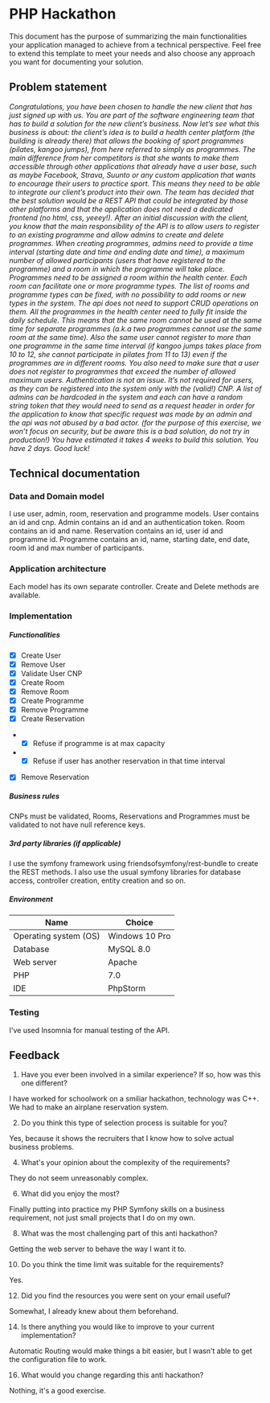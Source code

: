 # PHP Hackathon
This document has the purpose of summarizing the main functionalities your application managed to achieve from a technical perspective. Feel free to extend this template to meet your needs and also choose any approach you want for documenting your solution.

## Problem statement
*Congratulations, you have been chosen to handle the new client that has just signed up with us.  You are part of the software engineering team that has to build a solution for the new client’s business.
Now let’s see what this business is about: the client’s idea is to build a health center platform (the building is already there) that allows the booking of sport programmes (pilates, kangoo jumps), from here referred to simply as programmes. The main difference from her competitors is that she wants to make them accessible through other applications that already have a user base, such as maybe Facebook, Strava, Suunto or any custom application that wants to encourage their users to practice sport. This means they need to be able to integrate our client’s product into their own.
The team has decided that the best solution would be a REST API that could be integrated by those other platforms and that the application does not need a dedicated frontend (no html, css, yeeey!). After an initial discussion with the client, you know that the main responsibility of the API is to allow users to register to an existing programme and allow admins to create and delete programmes.
When creating programmes, admins need to provide a time interval (starting date and time and ending date and time), a maximum number of allowed participants (users that have registered to the programme) and a room in which the programme will take place.
Programmes need to be assigned a room within the health center. Each room can facilitate one or more programme types. The list of rooms and programme types can be fixed, with no possibility to add rooms or new types in the system. The api does not need to support CRUD operations on them.
All the programmes in the health center need to fully fit inside the daily schedule. This means that the same room cannot be used at the same time for separate programmes (a.k.a two programmes cannot use the same room at the same time). Also the same user cannot register to more than one programme in the same time interval (if kangoo jumps takes place from 10 to 12, she cannot participate in pilates from 11 to 13) even if the programmes are in different rooms. You also need to make sure that a user does not register to programmes that exceed the number of allowed maximum users.
Authentication is not an issue. It’s not required for users, as they can be registered into the system only with the (valid!) CNP. A list of admins can be hardcoded in the system and each can have a random string token that they would need to send as a request header in order for the application to know that specific request was made by an admin and the api was not abused by a bad actor. (for the purpose of this exercise, we won’t focus on security, but be aware this is a bad solution, do not try in production!)
You have estimated it takes 4 weeks to build this solution. You have 2 days. Good luck!*

## Technical documentation
### Data and Domain model
I use user, admin, room, reservation and programme models.
User contains an id and cnp.
Admin contains an id and an authentication token.
Room contains an id and name.
Reservation contains an id, user id and programme id.
Programme contains an id, name, starting  date, end date, room id and max number of participants.
### Application architecture
Each model has its own separate controller. Create and Delete methods are available.
###  Implementation
##### Functionalities
- [x] Create User
- [x] Remove User
- [x] Validate User CNP
- [x] Create Room
- [x] Remove Room
- [x] Create Programme
- [x] Remove Programme
- [x] Create Reservation
- - [x] Refuse if programme is at max capacity
- - [x] Refuse if user has another reservation in that time interval
- [x] Remove Reservation
##### Business rules
CNPs must be validated, Rooms, Reservations and Programmes must be validated to not have null reference keys.
##### 3rd party libraries (if applicable)
I use the symfony framework using friendsofsymfony/rest-bundle to create the REST methods. I also use the usual symfony libraries for database access, controller creation, entity creation and so on.

##### Environment
| Name | Choice |
| ------ | ------ |
| Operating system (OS) | Windows 10 Pro |
| Database  | MySQL 8.0|
| Web server| Apache |
| PHP | 7.0 |
| IDE | PhpStorm |

### Testing
I've used Insomnia for manual testing of the API.

## Feedback

1. Have you ever been involved in a similar experience? If so, how was this one different?
 
 I have worked for schoolwork on a smiliar hackathon, technology was C++. We had to make an airplane reservation system.
 
2. Do you think this type of selection process is suitable for you?
 
 Yes, because it shows the recruiters that I know how to solve actual business problems.
 
4. What's your opinion about the complexity of the requirements?
 
 They do not seem unreasonably complex.
 
6. What did you enjoy the most?

 Finally putting into practice my PHP Symfony skills on a business requirement, not just small projects that I do on my own.
 
8. What was the most challenging part of this anti hackathon?
 
 Getting the web server to behave the way I want it to.
 
10. Do you think the time limit was suitable for the requirements?
 
 Yes.
 
12. Did you find the resources you were sent on your email useful?
 
 Somewhat, I already knew about them beforehand.
 
14. Is there anything you would like to improve to your current implementation?
 
 Automatic Routing would make things a bit easier, but I wasn't able to get the configuration file to work.
 
16. What would you change regarding this anti hackathon?
 
 Nothing, it's a good exercise.

